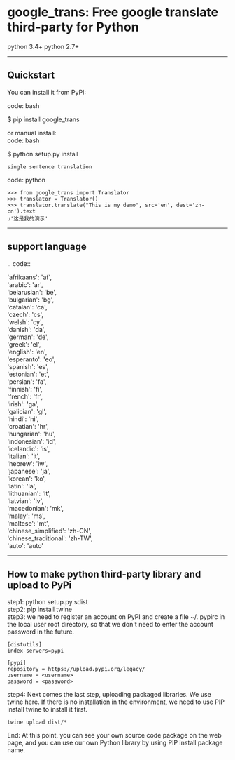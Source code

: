 # google_trans: Free google translate third-party for Python

python 3.4+ 
python 2.7+

----------
Quickstart
----------
You can install it from PyPI:

code: bash

   $ pip install google_trans

or manual install:  
code: bash

   $ python setup.py install


~~~~~~~~~~~~~~~~~~~~~~~~~~~
single sentence translation
~~~~~~~~~~~~~~~~~~~~~~~~~~~

code: python

    >>> from google_trans import Translator
    >>> translator = Translator()
    >>> translator.translate("This is my demo", src='en', dest='zh-cn').text
    u'这是我的演示'


----------------
support language
----------------

.. code::  

  'afrikaans': 'af',  
  'arabic': 'ar',  
  'belarusian': 'be',  
  'bulgarian': 'bg',  
  'catalan': 'ca',  
  'czech': 'cs',  
  'welsh': 'cy',  
  'danish': 'da',  
  'german': 'de',  
  'greek': 'el',  
  'english': 'en',  
  'esperanto': 'eo',  
  'spanish': 'es',  
  'estonian': 'et',  
  'persian': 'fa',  
  'finnish': 'fi',  
  'french': 'fr',  
  'irish': 'ga',  
  'galician': 'gl',  
  'hindi': 'hi',  
  'croatian': 'hr',  
  'hungarian': 'hu',  
  'indonesian': 'id',  
  'icelandic': 'is',  
  'italian': 'it',  
  'hebrew': 'iw',  
  'japanese': 'ja',  
  'korean': 'ko',  
  'latin': 'la',  
  'lithuanian': 'lt',  
  'latvian': 'lv',  
  'macedonian': 'mk',  
  'malay': 'ms',  
  'maltese': 'mt',  
  'chinese_simplified': 'zh-CN',  
  'chinese_traditional': 'zh-TW',  
  'auto': 'auto'  

----------
How to make python third-party library and upload to PyPi
----------
step1: python setup.py sdist  
step2: pip install twine  
step3: we need to register an account on PyPI and create a file ~/. pypirc in the local user root directory, so that we don't need to enter the account password in the future.
```
[distutils]
index-servers=pypi

[pypi]
repository = https://upload.pypi.org/legacy/
username = <username>
password = <password> 
```
step4: Next comes the last step, uploading packaged libraries. We use twine here. If there is no installation in the environment, we need to use PIP install twine to install it first.
```
twine upload dist/* 
```
End: At this point, you can see your own source code package on the web page, and you can use our own Python library by using PIP install package name.